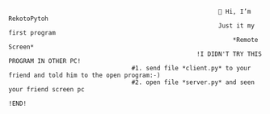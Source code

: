                                                               👋 Hi, I’m RekotoPytoh
                                                              Just it my first program
                                                                  *Remote Screen*
                                                        !I DIDN'T TRY THIS PROGRAM IN OTHER PC!
                                      #1. send file *client.py* to your friend and told him to the open program:-)
                                      #2. open file *server.py* and seen your friend screen pc
                                                                      !END!
